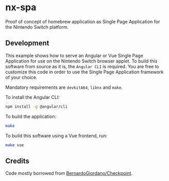 # nx-spa

Proof of concept of homebrew application as Single Page Application for the Nintendo Switch platform.

## Development

This example shows how to serve an Angular or Vue Single Page Application for use on the Nintendo Switch browser applet. To build this software from source as it is, the `Angular CLI` is required. You are free to customize this code in order to use the Single Page Application framework of your choice.

Mandatory requirements are `devkitA64`, `libnx` and `make`.

To install the Angular CLI:

```bash
npm install -g @angular/cli
```

To build the application:

```bash
make
```

To build this software using a Vue frontend, run:

```bash
make vue
```

## Credits

Code mostly borrowed from [BernardoGiordano/Checkpoint](https://github.com/BernardoGiordano/Checkpoint).